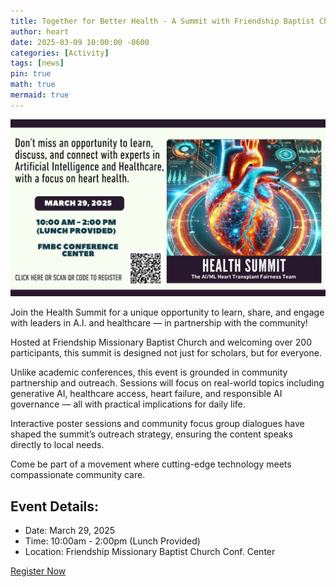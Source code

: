 ```yaml
---
title: Together for Better Health - A Summit with Friendship Baptist Church
author: heart
date: 2025-03-09 10:00:00 -0600
categories: [Activity]
tags: [news]
pin: true
math: true
mermaid: true
---
```


![announcement](/assets/img/activities/25healthsummit.jpg)

Join the Health Summit for a unique opportunity to learn, share, and engage with leaders in A.I. and healthcare — in partnership with the community!

Hosted at Friendship Missionary Baptist Church and welcoming over 200 participants, this summit is designed not just for scholars, but for everyone.

Unlike academic conferences, this event is grounded in community partnership and outreach. Sessions will focus on real-world topics including generative AI, healthcare access, heart failure, and responsible AI governance — all with practical implications for daily life.

Interactive poster sessions and community focus group dialogues have shaped the summit’s outreach strategy, ensuring the content speaks directly to local needs.

Come be part of a movement where cutting-edge technology meets compassionate community care.

## Event Details:
+ Date: March 29, 2025
+ Time: 10:00am - 2:00pm (Lunch Provided)
+ Location: Friendship Missionary Baptist Church Conf. Center

[Register Now](https://www.facebook.com/FMBCNC/posts/join-the-health-summit-to-learn-discuss-and-connect-with-experts-in-ai-and-healt/1070950935076705/)